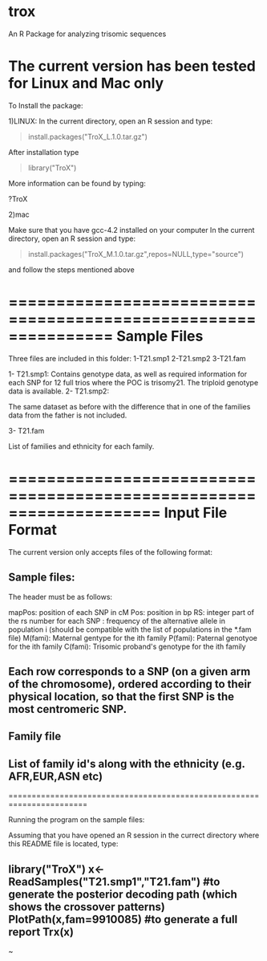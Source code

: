 trox
====

An R Package for analyzing trisomic sequences

The current version has been tested for Linux and Mac only
=============================================================
To Install the package:

1)LINUX:
In the current directory, open an R session and type:
>install.packages("TroX_L.1.0.tar.gz")

After installation type

>library("TroX")

More information can be found by typing:

?TroX


2)mac

Make sure that you have gcc-4.2 installed on your computer
In the current directory, open an R session and type:

>install.packages("TroX_M.1.0.tar.gz",repos=NULL,type="source")

and follow the steps mentioned above

===============================================================
Sample Files
===============================================================
Three files are included in this folder:
1-T21.smp1
2-T21.smp2
3-T21.fam

1- T21.smp1:
Contains genotype data, as well as required information for each SNP for 12 full trios
where the POC is trisomy21. The triploid genotype data is available.
2- T21.smp2:

The same dataset as before with the difference that in one of the families data from the
father is not included.

3- T21.fam

List of families and ethnicity for each family.

====================================================================
Input File Format
====================================================================
The current version only accepts files of the following format:

Sample files:
--------------------------------------------------------------------
The header must be as follows:

mapPos: position of each SNP in cM
Pos: position in bp
RS: integer part of the rs number for each SNP
<Popi>: frequency of the alternative allele in population i (should be compatible with the list of populations in the *.fam file)
M(fami): Maternal gentype for the ith family
P(fami): Paternal genotyoe for the ith family
C(fami): Trisomic proband's genotype for the ith family

Each row corresponds to a SNP (on a given arm of the chromosome),
ordered according to their physical location, so that the first SNP is
the most centromeric SNP.
-----------------------------------------------------------------------
Family file
-----------------------------------------------------------------------
List of family id's along with the ethnicity (e.g. AFR,EUR,ASN etc)
-----------------------------------------------------------------------
=======================================================================

Running the program on the sample files:

Assuming that you have opened an R session in the currect directory
where this README file is located, type:

library("TroX")
x<-ReadSamples("T21.smp1","T21.fam")
#to generate the posterior decoding path (which shows the crossover patterns)
PlotPath(x,fam=9910085)
#to generate a full report
Trx(x)
-----------------------------------------------------------------------
~                                                                                  
